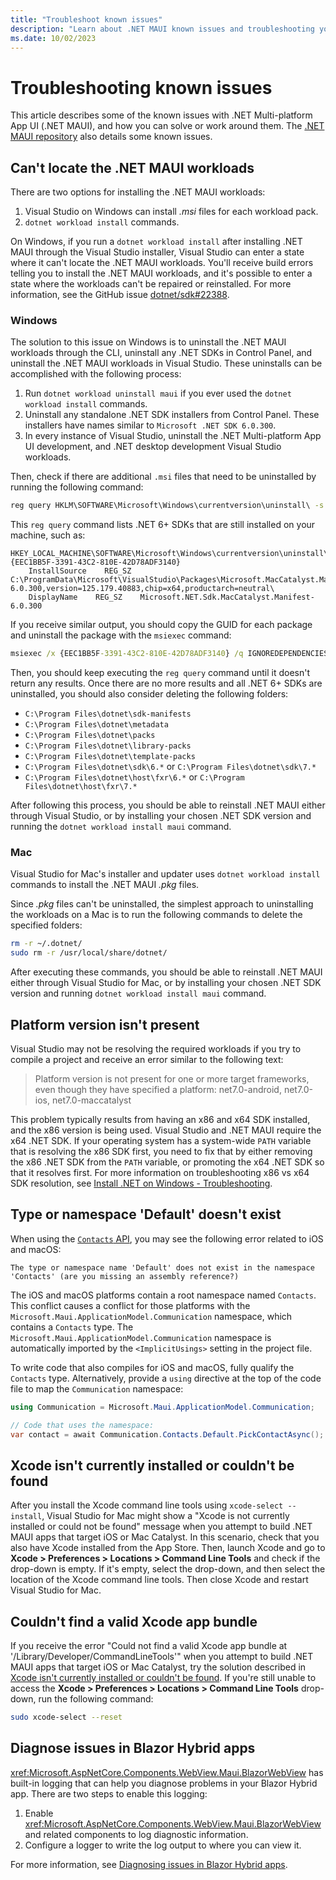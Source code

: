 ```yaml
---
title: "Troubleshoot known issues"
description: "Learn about .NET MAUI known issues and troubleshooting you can do to resolve these issues."
ms.date: 10/02/2023
---
```


# Troubleshooting known issues

This article describes some of the known issues with .NET Multi-platform App UI (.NET MAUI), and how you can solve or work around them. The [.NET MAUI repository](https://github.com/dotnet/maui/wiki/Known-Issues) also details some known issues.

## Can't locate the .NET MAUI workloads

There are two options for installing the .NET MAUI workloads:

1. Visual Studio on Windows can install *.msi* files for each workload pack.
1. `dotnet workload install` commands.

On Windows, if you run a `dotnet workload install` after installing .NET MAUI through the Visual Studio installer, Visual Studio can enter a state where it can't locate the .NET MAUI workloads. You'll receive build errors telling you to install the .NET MAUI workloads, and it's possible to enter a state where the workloads can't be repaired or reinstalled. For more information, see the GitHub issue [dotnet/sdk#22388](https://github.com/dotnet/sdk/issues/22388).

### Windows

The solution to this issue on Windows is to uninstall the .NET MAUI workloads through the CLI, uninstall any .NET SDKs in Control Panel, and uninstall the .NET MAUI workloads in Visual Studio. These uninstalls can be accomplished with the following process:

1. Run `dotnet workload uninstall maui` if you ever used the `dotnet workload install` commands.
1. Uninstall any standalone .NET SDK installers from Control Panel. These installers have names similar to `Microsoft .NET SDK 6.0.300`.
1. In every instance of Visual Studio, uninstall the .NET Multi-platform App UI development, and .NET desktop development Visual Studio workloads.

Then, check if there are additional `.msi` files that need to be uninstalled by running the following command:

```cmd
reg query HKLM\SOFTWARE\Microsoft\Windows\currentversion\uninstall\ -s -f manifest
```

This `reg query` command lists .NET 6+ SDKs that are still installed on your machine, such as:

```
HKEY_LOCAL_MACHINE\SOFTWARE\Microsoft\Windows\currentversion\uninstall\{EEC1BB5F-3391-43C2-810E-42D78ADF3140}
    InstallSource    REG_SZ    C:\ProgramData\Microsoft\VisualStudio\Packages\Microsoft.MacCatalyst.Manifest-6.0.300,version=125.179.40883,chip=x64,productarch=neutral\
    DisplayName    REG_SZ    Microsoft.NET.Sdk.MacCatalyst.Manifest-6.0.300
```

If you receive similar output, you should copy the GUID for each package and uninstall the package with the `msiexec` command:

```cmd
msiexec /x {EEC1BB5F-3391-43C2-810E-42D78ADF3140} /q IGNOREDEPENDENCIES=ALL
```

Then, you should keep executing the `reg query` command until it doesn't return any results. Once there are no more results and all .NET 6+ SDKs are uninstalled, you should also consider deleting the following folders:

- `C:\Program Files\dotnet\sdk-manifests`
- `C:\Program Files\dotnet\metadata`
- `C:\Program Files\dotnet\packs`
- `C:\Program Files\dotnet\library-packs`
- `C:\Program Files\dotnet\template-packs`
- `C:\Program Files\dotnet\sdk\6.*` or `C:\Program Files\dotnet\sdk\7.*`
- `C:\Program Files\dotnet\host\fxr\6.*` or `C:\Program Files\dotnet\host\fxr\7.*`

After following this process, you should be able to reinstall .NET MAUI either through Visual Studio, or by installing your chosen .NET SDK version and running the `dotnet workload install maui` command.

### Mac

Visual Studio for Mac's installer and updater uses `dotnet workload install` commands to install the .NET MAUI *.pkg* files.

Since *.pkg* files can't be uninstalled, the simplest approach to uninstalling the workloads on a Mac is to run the following commands to delete the specified folders:

```zsh
rm -r ~/.dotnet/
sudo rm -r /usr/local/share/dotnet/
```

After executing these commands, you should be able to reinstall .NET MAUI either through Visual Studio for Mac, or by installing your chosen .NET SDK version and running `dotnet workload install maui` command.

<!-- Leaving here in case this situation occurs with .NET 8
## Templates are missing

If you've installed Visual Studio 2022 and the **.NET Multi-platform App UI development** workload, but the .NET MAUI templates are missing, you most likely have a conflict with a .NET 7 preview version. To see if .NET 7 is being resolved as your current version of .NET, perform the following steps:

01. Open a terminal.
01. Run the `dotnet --version` command.

    If the result starts with `7.0` and includes the value `-preview`, you're running in the context of a .NET 7 preview release. Use one of the fixes below.

    If the result starts with `7.0` and includes the value `-rc`, you're running in the context of a .NET 7 release candidate, which fully supports .NET MAUI, and includes .NET MAUI templates. You may just need to install the .NET MAUI workload. Review the [Installation instructions](get-started/installation.md) and ensure that the **.NET Multi-platform App UI development** workload is enabled.

> [!TIP]
> You can see all versions of .NET installed with the `dotnet --info` command.

### Fix: Uninstall or upgrade .NET 7 preview

You may have a preview release of .NET 7 on your computer, which doesn't contain any .NET MAUI templates. However, the latest .NET 7 release candidate does contain .NET MAUI templates. You have two options:

- Remove .NET 7. Once .NET 7 is officially released, install it.

  \- or -

- Remove .NET 7 and install the latest .NET 7 release candidate.

> [!IMPORTANT]
> The latest Visual Studio 2022 17.4 previews include the .NET 7 release candidate and fully support .NET MAUI.

### Fix: Use a global.json config file

Use a `global.json` config file in the folder where you'll create the project. This config file can force the context of .NET 6, which contains .NET MAUI templates:

01. Open a terminal and navigate to a folder where you want to create a project.
01. Run the following command: `dotnet new globaljson --sdk-version 6.0.0 --roll-forward major`
01. Run `dotnet new maui --list` to show a list of projects you can create. For example, you may see the following output:

    ```dotnetcli
    dotnet new maui --list

    These templates matched your input: 'maui'

    Template Name                        Short Name        Language  Tags
    -----------------------------------  ----------------  --------  ---------------------------------------------------------
    .NET MAUI App                        maui              [C#]      MAUI/Android/iOS/macOS/Mac Catalyst/Windows/Tizen
    .NET MAUI Blazor App                 maui-blazor       [C#]      MAUI/Android/iOS/macOS/Mac Catalyst/Windows/Tizen/Blazor
    .NET MAUI Class Library              mauilib           [C#]      MAUI/Android/iOS/macOS/Mac Catalyst/Windows/Tizen
    .NET MAUI ContentPage (C#)           maui-page-csharp  [C#]      MAUI/Android/iOS/macOS/Mac Catalyst/WinUI/Tizen/Xaml/Code
    .NET MAUI ContentPage (XAML)         maui-page-xaml    [C#]      MAUI/Android/iOS/macOS/Mac Catalyst/WinUI/Tizen/Xaml/Code
    .NET MAUI ContentView (C#)           maui-view-csharp  [C#]      MAUI/Android/iOS/macOS/Mac Catalyst/WinUI/Tizen/Xaml/Code
    .NET MAUI ContentView (XAML)         maui-view-xaml    [C#]      MAUI/Android/iOS/macOS/Mac Catalyst/WinUI/Tizen/Xaml/Code
    .NET MAUI ResourceDictionary (XAML)  maui-dict-xaml    [C#]      MAUI/Android/iOS/macOS/Mac Catalyst/WinUI/Xaml/Code
    ```

01. Next, create a new .NET MAUI project with the `dotnet new` command, using either `maui` or `maui-blazor` as the project type:

    ```dotnetcli
    dotnet new maui
    ```

01. Open the project in Visual Studio.
-->

## Platform version isn't present

Visual Studio may not be resolving the required workloads if you try to compile a project and receive an error similar to the following text:

> Platform version is not present for one or more target frameworks, even though they have specified a platform: net7.0-android, net7.0-ios, net7.0-maccatalyst

This problem typically results from having an x86 and x64 SDK installed, and the x86 version is being used. Visual Studio and .NET MAUI require the x64 .NET SDK. If your operating system has a system-wide `PATH` variable that is resolving the x86 SDK first, you need to fix that by either removing the x86 .NET SDK from the `PATH` variable, or promoting the x64 .NET SDK so that it resolves first. For more information on troubleshooting x86 vs x64 SDK resolution, see [Install .NET on Windows - Troubleshooting](/dotnet/core/install/windows#it-was-not-possible-to-find-any-installed-net-core-sdks).

<!--
## The WINDOWS `#if` directive is broken

The `WINDOWS` definition doesn't resolve correctly in the latest release of .NET MAUI. To work around this issue, add the following entry to the `<PropertyGroup>` element of your project file.

```xml
<DefineConstants Condition="$([MSBuild]::GetTargetPlatformIdentifier('$(TargetFramework)')) == 'windows'">$(DefineConstants);WINDOWS</DefineConstants>
```

The definitions that identify a specific version of Windows will still be missing.
-->

## Type or namespace 'Default' doesn't exist

When using the [`Contacts` API](platform-integration/communication/contacts.md), you may see the following error related to iOS and macOS:

```
The type or namespace name 'Default' does not exist in the namespace 'Contacts' (are you missing an assembly reference?)
```

The iOS and macOS platforms contain a root namespace named `Contacts`. This conflict causes a conflict for those platforms with the `Microsoft.Maui.ApplicationModel.Communication` namespace, which contains a `Contacts` type. The `Microsoft.Maui.ApplicationModel.Communication` namespace is automatically imported by the `<ImplicitUsings>` setting in the project file.

To write code that also compiles for iOS and macOS, fully qualify the `Contacts` type. Alternatively, provide a `using` directive at the top of the code file to map the `Communication` namespace:

```csharp
using Communication = Microsoft.Maui.ApplicationModel.Communication;

// Code that uses the namespace:
var contact = await Communication.Contacts.Default.PickContactAsync();
```

## Xcode isn't currently installed or couldn't be found

After you install the Xcode command line tools using `xcode-select --install`, Visual Studio for Mac might show a "Xcode is not currently installed or could not be found" message when you attempt to build .NET MAUI apps that target iOS or Mac Catalyst. In this scenario, check that you also have Xcode installed from the App Store. Then, launch Xcode and go to **Xcode > Preferences > Locations > Command Line Tools** and check if the drop-down is empty. If it's empty, select the drop-down, and then select the location of the Xcode command line tools. Then close Xcode and restart Visual Studio for Mac.

## Couldn't find a valid Xcode app bundle

If you receive the error "Could not find a valid Xcode app bundle at '/Library/Developer/CommandLineTools'" when you attempt to build .NET MAUI apps that target iOS or Mac Catalyst, try the solution described in [Xcode isn't currently installed or couldn't be found](#xcode-isnt-currently-installed-or-couldnt-be-found). If you're still unable to access the **Xcode > Preferences > Locations > Command Line Tools** drop-down, run the following command:

```zsh
sudo xcode-select --reset
```

## Diagnose issues in Blazor Hybrid apps

<xref:Microsoft.AspNetCore.Components.WebView.Maui.BlazorWebView> has built-in logging that can help you diagnose problems in your Blazor Hybrid app. There are two steps to enable this logging:

1. Enable <xref:Microsoft.AspNetCore.Components.WebView.Maui.BlazorWebView> and related components to log diagnostic information.
1. Configure a logger to write the log output to where you can view it.

For more information, see [Diagnosing issues in Blazor Hybrid apps](~/user-interface/controls/blazorwebview.md#diagnosing-issues).
